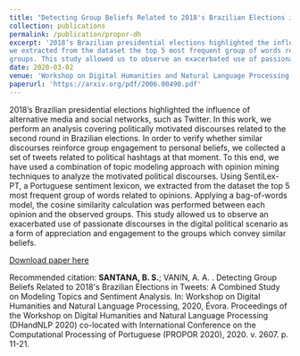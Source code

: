 ```yaml
---
title: "Detecting Group Beliefs Related to 2018's Brazilian Elections in Tweets: A Combined Study on Modeling Topics and Sentiment Analysis"
collection: publications
permalink: /publication/propor-dh
excerpt: '2018’s Brazilian presidential elections highlighted the influence of alternative media and social networks, such as Twitter. In this work, we perform an analysis covering politically motivated discourses related to the second round in Brazilian elections. In order to verify whether similar discourses reinforce group engagement to personal beliefs, we collected a set of tweets related to political hashtags at that moment. To this end, we have used a combination of topic modeling approach with opinion mining techniques to analyze the motivated political discourses. Using SentiLex-PT, a Portuguese sentiment lexicon,
we extracted from the dataset the top 5 most frequent group of words related to opinions. Applying a bag-of-words model, the cosine similarity calculation was performed between each opinion and the observed
groups. This study allowed us to observe an exacerbated use of passionate discourses in the digital political scenario as a form of appreciation and engagement to the groups which convey similar beliefs.'
date: 2020-03-02
venue: 'Workshop on Digital Humanities and Natural Language Processing'
paperurl: 'https://arxiv.org/pdf/2006.00490.pdf'
---
```


2018’s Brazilian presidential elections highlighted the influence of alternative media and social networks, such as Twitter. In this
work, we perform an analysis covering politically motivated discourses related to the second round in Brazilian elections. In order to verify whether similar discourses reinforce group engagement to personal beliefs, we collected a set of tweets related to political hashtags at that
moment. To this end, we have used a combination of topic modeling approach with opinion mining techniques to analyze the motivated political discourses. Using SentiLex-PT, a Portuguese sentiment lexicon,
we extracted from the dataset the top 5 most frequent group of words related to opinions. Applying a bag-of-words model, the cosine similarity calculation was performed between each opinion and the observed
groups. This study allowed us to observe an exacerbated use of passionate discourses in the digital political scenario as a form of appreciation and engagement to the groups which convey similar beliefs.

[Download paper here](http://ceur-ws.org/Vol-2607/paper2.pdf)

Recommended citation: **SANTANA, B. S.**; VANIN, A. A. . Detecting Group Beliefs Related to 2018's Brazilian Elections in Tweets: A Combined Study on Modeling Topics and Sentiment Analysis. In: Workshop on Digital Humanities and Natural Language Processing, 2020, Évora. Proceedings of the Workshop on Digital Humanities and Natural Language Processing (DHandNLP 2020) co-located with International Conference on the Computational Processing of Portuguese (PROPOR 2020), 2020. v. 2607. p. 11-21.


